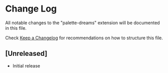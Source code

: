 # Change Log

All notable changes to the "palette-dreams" extension will be documented in this file.

Check [Keep a Changelog](http://keepachangelog.com/) for recommendations on how to structure this file.

## [Unreleased]

- Initial release
